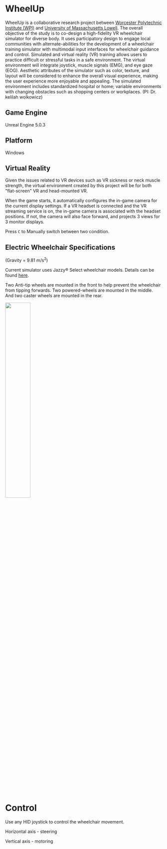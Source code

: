 # WheelUp
 
WheelUp is a collaborative research project between [Worcester Polytechnic Institute (WPI)](https://www.wpi.edu/) and [University of Massachusetts Lowell](https://www.uml.edu/). The overall objective of the study is to co-design a high-fidelity VR wheelchair simulator for diverse body. It uses participatory design to engage local communities with alternate-abilities for the development of a wheelchair training simulator with multimodal input interfaces for wheelchair guidance and control. Simulated and virtual reality (VR) training allows users to practice difficult or stressful tasks in a safe environment. The virtual environment will integrate joystick, muscle signals (EMG), and eye gaze (EOG). Aesthetic attributes of the simulator such as color, texture, and layout will be considered to enhance the overall visual experience, making the user experience more enjoyable and appealing. The simulated environment includes standardized hospital or home; variable environments with changing obstacles such as shopping centers or workplaces. (PI: Dr. kelilah wolkowicz)
 
## Game Engine
Unreal Engine 5.0.3
 
## Platform
Windows
 
## Virtual Reality
Given the issues related to VR devices such as VR sickness or neck muscle strength, the virtual environment created by this project will be for both "flat-screen" VR and head-mounted VR.
 
When the game starts, it automatically configures the in-game camera for the current display settings. If a VR headset is connected and the VR streaming service is on, the in-game camera is associated with the headset positions. If not, the camera will also face forward, and projects 3 views for 3 monitor displays. 

Press `C` to Manually switch between two condition.
 
 ## Electric Wheelchair Specifications
(Gravity = 9.81 m/s<sup>2</sup>)

Current simulator uses Jazzy® Select wheelchair models. Details can be found [here](https://www.pridemobility.com/jazzy-power-chairs/jazzy-select/manuals.asp). 

Two Anti-tip wheels are mounted in the front to help prevent the wheelchair from tipping forwards. Two powered-wheels are mounted in the middle. And two caster wheels are mounted in the rear.

<img src="/images/Wheel_Chair_Render.gif" width="40%">

# Control
Use any HID joystick to control the wheelchair movement. 
 
Horizontal axis - steering

Vertical axis - motoring


